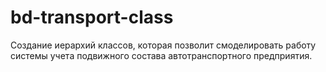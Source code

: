 # bd-transport-class
Создание иерархий классов, которая позволит смоделировать работу системы учета
подвижного состава автотранспортного предприятия. 
